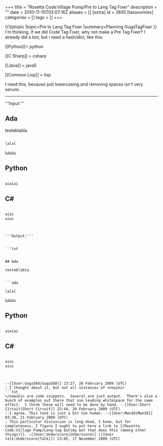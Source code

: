 +++
title = "Rosetta Code:Village Pump/Pre to Lang Tag Fixer"
description = ""
date = 2010-11-10T02:07:16Z
aliases = []
[extra]
id = 3835
[taxonomies]
categories = []
tags = []
+++

{{Vptopic
|topic=Pre to Lang Tag Fixer
|summary=Planning GugaTagFixer
}}
I'm thinking, if we did Code Tag Fixer, why not make a Pre Tag Fixer?
I already did a bot, but i need a hash/dict, like this:

[[Python]]= python

[[C Sharp]] = csharp

[[Java]] = java5

[[Common Lisp]] = lisp


I need this, because just lowercasing and removing spaces isn't very secure.

----

'''Input:'''
<lang>

## Ada

testeblabla


```txt

lalal

```


lululu


## Python


```txt

aiaiai

```



## C#


```txt

aiai
uiui

```

```


'''Output:'''


```txt


## Ada

testeblabla


```ada

lalal

```


lululu


## Python


```python

aiaiai

```



## C#


```c#

aiai
uiui

```


```


--[[User:Guga360|Guga360]] 23:27, 20 February 2009 (UTC)
: I thought about it, but not all instances of <nowiki>
```txt
</nowiki> are code snippets.  Several are just output.  There's also a bunch of examples out there that use leading whitespace for the same effect.  I think these will need to be done by hand. --[[User:Short Circuit|Short Circuit]] 23:44, 20 February 2009 (UTC)
::I agree. This task is just a bit too human. --[[User:Mwn3d|Mwn3d]] 03:28, 21 February 2009 (UTC)
: This particular discussion is long dead, I know, but for completeness, I figure I ought to put here a link to [[Rosetta Code:Village Pump/Lang-tag bot|my bot that does this (among other things)]]. —[[User:Underscore|Underscore]] ([[User talk:Underscore|Talk]]) 23:05, 17 November 2009 (UTC)
